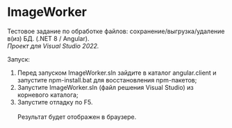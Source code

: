 # ImageWorker
Тестовое задание по обработке файлов: сохранение/выгрузка/удаление в(из) БД. (.NET 8 / Angular). <br/>
*Проект для Visual Studio 2022.*
<p>
Запуск:<br>
  <ol>
    <li>Перед запуском ImageWorker.sln зайдите в каталог angular.client и запустите npm-install.bat для восстановления npm-пакетов;</li>
    <li>Запустите ImageWorker.sln (файл решения Visual Studio) из корневого каталога;</li>
    <li>Запустите отладку по F5.</li><br>
  Результат будет отображен в браузере.
  </ol>
</p>
